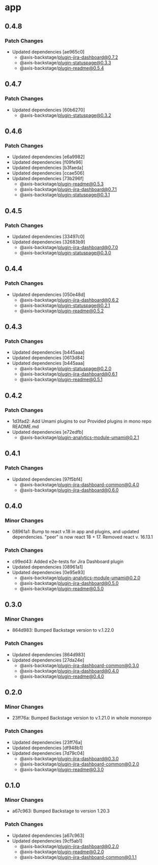 # app

## 0.4.8

### Patch Changes

- Updated dependencies [ae965c0]
  - @axis-backstage/plugin-jira-dashboard@0.7.2
  - @axis-backstage/plugin-statuspage@0.3.3
  - @axis-backstage/plugin-readme@0.5.4

## 0.4.7

### Patch Changes

- Updated dependencies [60b6270]
  - @axis-backstage/plugin-statuspage@0.3.2

## 0.4.6

### Patch Changes

- Updated dependencies [e6a9982]
- Updated dependencies [f09fe96]
- Updated dependencies [b3faeda]
- Updated dependencies [ccae506]
- Updated dependencies [73b296f]
  - @axis-backstage/plugin-readme@0.5.3
  - @axis-backstage/plugin-jira-dashboard@0.7.1
  - @axis-backstage/plugin-statuspage@0.3.1

## 0.4.5

### Patch Changes

- Updated dependencies [33497c0]
- Updated dependencies [32683b9]
  - @axis-backstage/plugin-jira-dashboard@0.7.0
  - @axis-backstage/plugin-statuspage@0.3.0

## 0.4.4

### Patch Changes

- Updated dependencies [050e48d]
  - @axis-backstage/plugin-jira-dashboard@0.6.2
  - @axis-backstage/plugin-statuspage@0.2.1
  - @axis-backstage/plugin-readme@0.5.2

## 0.4.3

### Patch Changes

- Updated dependencies [b445aaa]
- Updated dependencies [0613d84]
- Updated dependencies [b445aaa]
  - @axis-backstage/plugin-statuspage@0.2.0
  - @axis-backstage/plugin-jira-dashboard@0.6.1
  - @axis-backstage/plugin-readme@0.5.1

## 0.4.2

### Patch Changes

- 1d3fad2: Add Umami plugins to our Provided plugins in mono repo README.md
- Updated dependencies [e72edfb]
  - @axis-backstage/plugin-analytics-module-umami@0.2.1

## 0.4.1

### Patch Changes

- Updated dependencies [97f5bf4]
  - @axis-backstage/plugin-jira-dashboard-common@0.4.0
  - @axis-backstage/plugin-jira-dashboard@0.6.0

## 0.4.0

### Minor Changes

- 08961a1: Bump to react v.18 in app and plugins, and updated dependencies. "peer" is now react 18 + 17. Removed react v. 16.13.1

### Patch Changes

- c99ed43: Added e2e-tests for Jira Dashboard plugin
- Updated dependencies [08961a1]
- Updated dependencies [0e95e93]
  - @axis-backstage/plugin-analytics-module-umami@0.2.0
  - @axis-backstage/plugin-jira-dashboard@0.5.0
  - @axis-backstage/plugin-readme@0.5.0

## 0.3.0

### Minor Changes

- 864d983: Bumped Backstage version to v.1.22.0

### Patch Changes

- Updated dependencies [864d983]
- Updated dependencies [27da24e]
  - @axis-backstage/plugin-jira-dashboard-common@0.3.0
  - @axis-backstage/plugin-jira-dashboard@0.4.0
  - @axis-backstage/plugin-readme@0.4.0

## 0.2.0

### Minor Changes

- 23ff76a: Bumped Backstage version to v.1.21.0 in whole monorepo

### Patch Changes

- Updated dependencies [23ff76a]
- Updated dependencies [df948b1]
- Updated dependencies [7d79c04]
  - @axis-backstage/plugin-jira-dashboard@0.3.0
  - @axis-backstage/plugin-jira-dashboard-common@0.2.0
  - @axis-backstage/plugin-readme@0.3.0

## 0.1.0

### Minor Changes

- a67c963: Bumped Backstage to version 1.20.3

### Patch Changes

- Updated dependencies [a67c963]
- Updated dependencies [9cf5ab1]
  - @axis-backstage/plugin-jira-dashboard@0.2.0
  - @axis-backstage/plugin-readme@0.2.0
  - @axis-backstage/plugin-jira-dashboard-common@0.1.1
